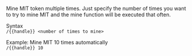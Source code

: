 Mine MIT token multiple times. Just specify the number of times you want to try to mine MIT and the mine function will be executed that often.

Syntax  
`/{{handle}} <number of times to mine>`

Example: Mine MIT 10 times automatically  
`/{{handle}} 10`